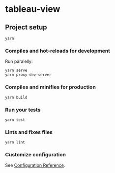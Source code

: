 # tableau-view

## Project setup
```
yarn
```

### Compiles and hot-reloads for development
Run paralelly:
```
yarn serve
yarn proxy-dev-server
```

### Compiles and minifies for production
```
yarn build
```

### Run your tests
```
yarn test
```

### Lints and fixes files
```
yarn lint
```

### Customize configuration
See [Configuration Reference](https://cli.vuejs.org/config/).
